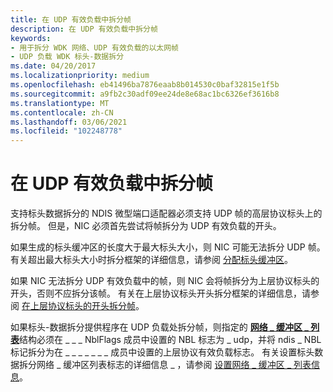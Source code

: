 ```yaml
---
title: 在 UDP 有效负载中拆分帧
description: 在 UDP 有效负载中拆分帧
keywords:
- 用于拆分 WDK 网络、UDP 有效负载的以太网帧
- UDP 负载 WDK 标头-数据拆分
ms.date: 04/20/2017
ms.localizationpriority: medium
ms.openlocfilehash: eb41496ba7876eaab8b014530c0baf32815e1f5b
ms.sourcegitcommit: a9fb2c30adf09ee24de8e68ac1bc6326ef3616b8
ms.translationtype: MT
ms.contentlocale: zh-CN
ms.lasthandoff: 03/06/2021
ms.locfileid: "102248778"
---
```

# <a name="splitting-frames-at-the-udp-payload"></a>在 UDP 有效负载中拆分帧





支持标头数据拆分的 NDIS 微型端口适配器必须支持 UDP 帧的高层协议标头上的拆分帧。 但是，NIC 必须首先尝试将帧拆分为 UDP 有效负载的开头。

如果生成的标头缓冲区的长度大于最大标头大小，则 NIC 可能无法拆分 UDP 帧。 有关超出最大标头大小时拆分框架的详细信息，请参阅 [分配标头缓冲区](allocating-the-header-buffer.md)。

如果 NIC 无法拆分 UDP 有效负载中的帧，则 NIC 会将帧拆分为上层协议标头的开头，否则不应拆分该帧。 有关在上层协议标头开头拆分框架的详细信息，请参阅 [在上层协议标头的开头拆分帧](splitting-frames-at-the-beginning-of-the-upper-layer-protocol-headers.md)。

如果标头-数据拆分提供程序在 UDP 负载处拆分帧，则指定的 [**网络 \_ 缓冲区 \_ 列表**](/windows-hardware/drivers/ddi/nbl/ns-nbl-net_buffer_list)结构必须在 \_ \_ \_ NblFlags 成员中设置的 NBL 标志为 \_ udp，并将 ndis \_ NBL 标记拆分为在 \_ \_ \_ \_ \_ \_ \_ 成员中设置的上层协议有效负载标志。 有关设置标头数据拆分网络 \_ 缓冲区列表标志的详细信息 \_ ，请参阅 [设置网络 \_ 缓冲区 \_ 列表信息](setting-net-buffer-list-information.md)。

 

